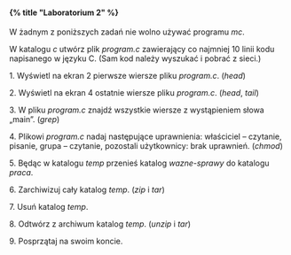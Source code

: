 #### {% title "Laboratorium 2" %}

W żadnym z poniższych zadań nie wolno używać programu *mc*.

W katalogu *c* utwórz plik *program.c* zawierający co najmniej 10
linii kodu napisanego w języku C. (Sam kod należy wyszukać i pobrać z
sieci.)

1\. Wyświetl na ekran 2 pierwsze wiersze pliku *program.c*. (*head*)

2\. Wyświetl na ekran 4 ostatnie wiersze pliku *program.c*. (*head*, *tail*)

3\. W pliku *program.c* znajdź wszystkie wiersze z wystąpieniem słowa
„main”. (*grep*)

4\. Plikowi *program.c* nadaj następujące uprawnienia: właściciel – czytanie,
pisanie, grupa – czytanie, pozostali użytkownicy: brak uprawnień. (*chmod*)

5\. Będąc w katalogu *temp* przenieś katalog *wazne-sprawy* do
katalogu *praca*.

6\. Zarchiwizuj cały katalog *temp*. (*zip* i *tar*)

7\. Usuń katalog *temp*.

8\. Odtwórz z archiwum katalog *temp*. (*unzip* i *tar*)

9\. Posprzątaj na swoim koncie.

